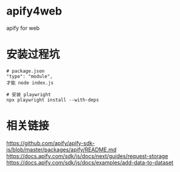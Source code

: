 # apify4web
apify for web

# 安装过程坑
```
# package.json
"type": "module",
才能 node index.js
```

```
# 安装 playwright
npx playwright install --with-deps
```

# 相关链接
https://github.com/apify/apify-sdk-js/blob/master/packages/apify/README.md
https://docs.apify.com/sdk/js/docs/next/guides/request-storage
https://docs.apify.com/sdk/js/docs/examples/add-data-to-dataset